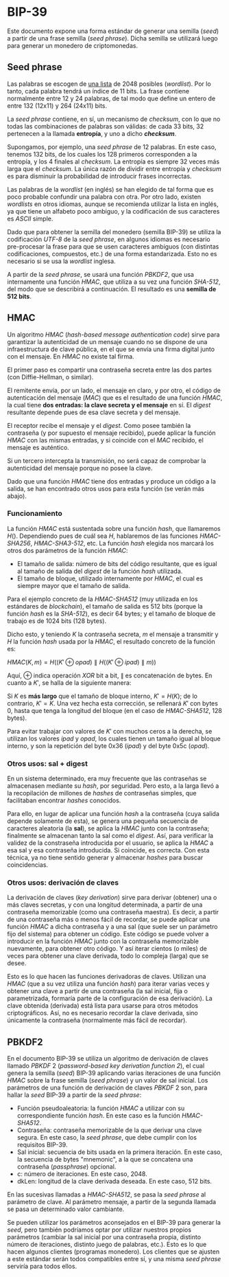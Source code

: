 # BIP-39

Este documento expone una forma estándar de generar una semilla (*seed*) a partir de una frase semilla (*seed phrase*). Dicha semilla se utilizará luego para generar un monedero de criptomonedas.

## Seed phrase

Las palabras se escogen de [una lista](../datos/wordlist.json) de 2048 posibles (*wordlist*). Por lo tanto, cada palabra tendrá un índice de 11 bits. La frase contiene normalmente entre 12 y 24 palabras, de tal modo que define un entero de entre 132 (12x11) y 264 (24x11) bits.

La *seed phrase* contiene, en sí, un mecanismo de *checksum*, con lo que no todas las combinaciones de palabras son válidas: de cada 33 bits, 32 pertenecen a la llamada **entropía**, y uno a dicho ***checksum***.

Supongamos, por ejemplo, una *seed phrase* de 12 palabras. En este caso, tenemos 132 bits, de los cuales los 128 primeros corresponden a la entropía, y los 4 finales al *checksum*. La entropía es siempre 32 veces más larga que el *checksum*. La única razón de dividir entre entropía y *checksum* es para disminuir la probabilidad de introducir frases incorrectas.

Las palabras de la *wordlist* (en inglés) se han elegido de tal forma que es poco probable confundir una palabra con otra. Por otro lado, existen *wordlists* en otros idiomas, aunque se recomienda utilizar la lista en inglés, ya que tiene un alfabeto poco ambiguo, y la codificación de sus caracteres es *ASCII* simple.

Dado que para obtener la semilla del monedero (semilla BIP-39) se utiliza la codificación *UTF-8* de la *seed phrase*, en algunos idiomas es necesario pre-procesar la frase para que se usen caracteres ambiguos (con distintas codificaciones, compuestos, etc.) de una forma estandarizada. Esto no es necesario si se usa la *wordlist* inglesa.

A partir de la *seed phrase*, se usará una función *PBKDF2*, que usa internamente una función *HMAC*, que utiliza a su vez una función *SHA-512*, del modo que se describirá a continuación. El resultado es una **semilla de 512 bits**.

## HMAC

Un algoritmo *HMAC* (*hash-based message authentication code*) sirve para garantizar la autenticidad de un mensaje cuando no se dispone de una infraestructura de clave pública, en el que se envía una firma digital junto con el mensaje. En *HMAC* no existe tal firma.

El primer paso es compartir una contraseña secreta entre las dos partes (con Diffie-Hellman, o similar).

El remitente envía, por un lado, el mensaje en claro, y por otro, el código de autenticación del mensaje (*MAC*) que es el resultado de una función *HMAC*, la cual tiene **dos entradas: la clave secreta y el mensaje** en sí. El *digest* resultante depende pues de esa clave secreta y del mensaje.

El receptor recibe el mensaje y el *digest*. Como posee también la contraseña (y por supuesto el mensaje recibido), puede aplicar la función *HMAC* con las mismas entradas, y si coincide con el *MAC* recibido, el mensaje es auténtico.

Si un tercero intercepta la transmisión, no será capaz de comprobar la autenticidad del mensaje porque no posee la clave.

Dado que una función *HMAC* tiene dos entradas y produce un código a la salida, se han encontrado otros usos para esta función (se verán más abajo).

### Funcionamiento

La función *HMAC* está sustentada sobre una función *hash*, que llamaremos $H()$. Dependiendo pues de cuál sea $H$, hablaremos de las funciones *HMAC-SHA256*, *HMAC-SHA3-512*, etc. La función *hash* elegida nos marcará los otros dos parámetros de la función *HMAC*:

- El tamaño de salida: número de bits del código resultante, que es igual al tamaño de salida del *digest* de la función *hash* utilizada.
- El tamaño de bloque, utilizado internamente por *HMAC*, el cual es siempre mayor que el tamaño de salida.

Para el ejemplo concreto de la *HMAC-SHA512* (muy utilizada en los estándares de *blockchain*), el tamaño de salida es 512 bits (porque la función *hash* es la *SHA-512*), es decir 64 bytes; y el tamaño de bloque de trabajo es de 1024 bits (128 bytes).

Dicho esto, y teniendo $K$ la contraseña secreta, $m$ el mensaje a transmitir y $H$ la función *hash* usada por la *HMAC*, el resultado concreto de la función es:

$HMAC(K,m) = H((K' \oplus opad) \parallel H((K' \oplus ipad) \parallel m))$

Aquí, $\oplus$ indica operación *XOR* bit a bit, $\parallel$ es concatenación de bytes. En cuanto a $K'$, se halla de la siguiente manera:

Si $K$ es **más largo** que el tamaño de bloque interno, $K'=H(K)$; de lo contrario, $K'=K$. Una vez hecha esta corrección, se rellenará $K'$ con bytes 0, hasta que tenga la longitud del bloque (en el caso de *HMAC-SHA512*, 128 bytes).

Para evitar trabajar con valores de $K'$ con muchos ceros a la derecha, se utilizan los valores $ipad$ y $opad$, los cuales tienen un tamaño igual al bloque interno, y son la repetición del byte 0x36 ($ipad$) y del byte 0x5c ($opad$).

### Otros usos: sal + digest

En un sistema determinado, era muy frecuente que las contraseñas se almacenasen mediante su *hash*, por seguridad. Pero esto, a la larga llevó a la recopilación de millones de *hashes* de contraseñas simples, que facilitaban encontrar *hashes* conocidos.

Para ello, en lugar de aplicar una función *hash* a la contraseña (cuya salida depende solamente de esta), se genera una pequeña secuencia de caracteres aleatoria (la **sal**), se aplica la *HMAC* junto con la contraseña; finalmente se almacenan tanto la sal como el *digest*. Así, para verificar la validez de la constraseña introducida por el usuario, se aplica la *HMAC* a esa sal y esa contraseña introducida. Si coincide, es correcta. Con esta técnica, ya no tiene sentido generar y almacenar *hashes* para buscar coincidencias.

### Otros usos: derivación de claves

La derivación de claves (*key derivation*) sirve para derivar (obtener) una o más claves secretas, y con una longitud determinada, a partir de una contraseña memorizable (como una contraseña maestra). Es decir, a partir de una contraseña más o menos fácil de recordar, se puede aplicar una función *HMAC* a dicha contraseña y a una sal (que suele ser un parámetro fijo del sistema) para obtener un código. Este código se puede volver a introducir en la función *HMAC* junto con la contraseña memorizable nuevamente, para obtener otro código. Y así iterar cientos (o miles) de veces para obtener una clave derivada, todo lo compleja (larga) que se desee.

Esto es lo que hacen las funciones derivadoras de claves. Utilizan una *HMAC* (que a su vez utiliza una función *hash*) para iterar varias veces y obtener una clave a partir de una contraseña (la sal inicial, fija o parametrizada, formaría parte de la configuración de esa derivación). La clave obtenida (derivada) está lista para usarse para otros métodos criptográficos. Así, no es necesario recordar la clave derivada, sino únicamente la contraseña (normalmente más fácil de recordar).

## PBKDF2

En el documento BIP-39 se utiliza un algoritmo de derivación de claves llamado *PBKDF* 2 (*password-based key derivation function 2*), el cual genera la semilla (*seed*) BIP-39 aplicando varias iteraciones de una función *HMAC* sobre la frase semilla (*seed phrase*) y un valor de sal inicial. Los parámetros de una función de derivación de claves *PBKDF* 2 son, para hallar la *seed* BIP-39 a partir de la *seed phrase*:

- Función pseudoaleatoria: la función *HMAC* a utilizar con su correspondiente función *hash*. En este caso es la función *HMAC-SHA512*.
- Contraseña: contraseña memorizable de la que derivar una clave segura. En este caso, la *seed phrase*, que debe cumplir con los requisitos BIP-39.
- Sal inicial: secuencia de bits usada en la primera iteración. En este caso, la secuencia de bytes "mnemonic", a la que se concatena una contraseña (*passphrase*) opcional.
- c: número de iteraciones. En este caso, 2048.
- dkLen: longitud de la clave derivada deseada. En este caso, 512 bits.

En las sucesivas llamadas a *HMAC-SHA512*, se pasa la *seed phrase* al parámetro de clave. Al parámetro mensaje, a partir de la segunda llamada se pasa un determinado valor cambiante.

Se pueden utilizar los parámetros aconsejados en el BIP-39 para generar la *seed*, pero también podríamos optar por utilizar nuestros propios parámetros (cambiar la sal inicial por una contraseña propia, distinto número de iteraciones, distinto juego de palabras, etc.). Esto es lo que hacen algunos clientes (programas monedero). Los clientes que se ajusten a este estándar serán todos compatibles entre sí, y una misma *seed phrase* serviría para todos ellos.
